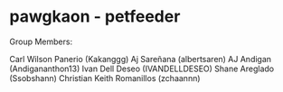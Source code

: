 # pawgkaon - petfeeder

Group Members:

Carl Wilson Panerio (Kakanggg)
Aj Sareñana (albertsaren)
AJ Andigan (Andigananthon13)
Ivan Dell Deseo (IVANDELLDESEO)
Shane Areglado (Ssobshann)
Christian Keith Romanillos (zchaannn)
